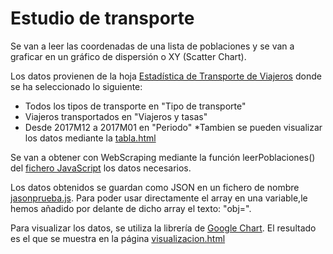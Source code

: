 # Estudio de transporte
Se van a leer las coordenadas de una lista de poblaciones y se van a graficar en un gráfico de dispersión o XY (Scatter Chart).

Los datos provienen de la hoja [Estadística de Transporte de Viajeros](https://www.ine.es/jaxiT3/Tabla.htm?t=20239) donde se ha seleccionado lo siguiente: 
- Todos los tipos de transporte en "Tipo de transporte"
- Viajeros transportados en "Viajeros y tasas"
- Desde 2017M12 a 2017M01 en "Periodo"
*Tambien se pueden visualizar los datos mediante la [tabla.html](../geocoordenadas/tabla.html)

Se van a obtener con WebScraping mediante la función leerPoblaciones() del [fichero JavaScript](../geocoordenadas/leertransporte.js) los datos necesarios.

Los datos obtenidos se guardan como JSON en un fichero de nombre [jasonprueba.js](../geocoordenadas/jasonprueba.js). Para poder usar directamente el array en una variable,le hemos añadido por delante de dicho array el texto: "obj=".

Para visualizar los datos, se utiliza la librería de [Google Chart](https://developers.google.com/chart/). El resultado es el que se muestra en la página [visualizacion.html](../geocoordenadas/visualizacion.html)
